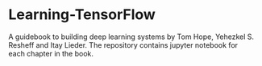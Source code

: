 # Learning-TensorFlow

A guidebook to building deep learning systems by Tom Hope, Yehezkel S. Resheff and Itay Lieder. The repository contains jupyter notebook for  
each chapter in the book.
